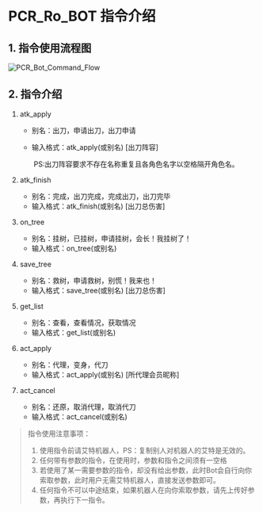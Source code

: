 # PCR_Ro_BOT 指令介绍

## 1. 指令使用流程图

![PCR_Bot_Command_Flow](https://raw.githubusercontent.com/RockyXRQ/PCR_Ro_Bot/master/assets/PCR_Bot_Command_Flow.png?token=AIKEPB3UNCUVFPS6TMLN4YK6YZD4G)

## 2. 指令介绍

1. atk_apply

   - 别名：出刀，申请出刀，出刀申请

   - 输入格式：atk_apply(或别名) [出刀阵容] 

     ​				  PS:出刀阵容要求不存在名称重复且各角色名字以空格隔开角色名。

2. atk_finish

   - 别名：完成，出刀完成，完成出刀，出刀完毕
   - 输入格式：atk_finish(或别名) [出刀总伤害]

3. on_tree

   - 别名：挂树，已挂树，申请挂树，会长！我挂树了！
   - 输入格式：on_tree(或别名)

4. save_tree

   - 别名：救树，申请救树，别慌！我来也！
   - 输入格式：save_tree(或别名) [出刀总伤害]
   
5. get_list

   - 别名：查看，查看情况，获取情况
   - 输入格式：get_list(或别名)
   
6. act_apply

   - 别名：代理，变身，代刀
   - 输入格式：act_apply(或别名) [所代理会员昵称]

7. act_cancel

   - 别名：还原，取消代理，取消代刀
   - 输入格式：act_cancel(或别名)

> 指令使用注意事项：
>
> 1. 使用指令前请艾特机器人，PS：复制别人对机器人的艾特是无效的。
> 2. 任何带有参数的指令，在使用时，参数和指令之间须有一空格
> 3. 若使用了某一需要参数的指令，却没有给出参数，此时Bot会自行向你索取参数，此时用户无需艾特机器人，直接发送参数即可。
> 4. 任何指令不可以中途结束，如果机器人在向你索取参数，请先上传好参数，再执行下一指令。